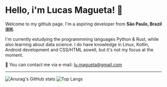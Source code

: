 # Hello, i'm Lucas Magueta! :wave:

Welcome to my github page.
I'm a aspiring developer from **São Paulo, Brazil 🇧🇷**.

I'm currently estudying the programmming languages Python & Rust, while also learning about data science. I do have knowledge in Linux, Kotlin, Android development and CSS/HTML aswell, but it's not my focus at the moment.

:speech_balloon: You can contact me via e-mail: lu.magueta@gmail.com

---

![Anurag's GitHub stats](https://github-readme-stats.vercel.app/api?username=WMagueta&show_icons=true&theme=transparent&hide_rank=true)
![Top Langs](https://github-readme-stats.vercel.app/api/top-langs/?username=WMagueta&layout=compact&theme=transparent&hide_progress=true)
